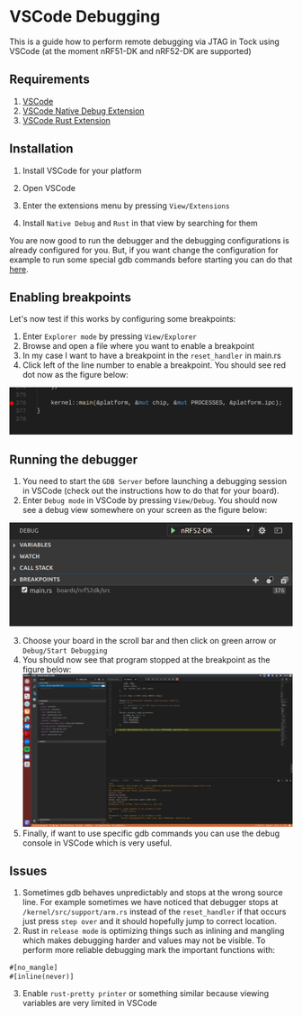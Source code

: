 VSCode Debugging
========

This is a guide how to perform remote debugging via JTAG in Tock using VSCode (at the moment nRF51-DK and nRF52-DK are supported)

## Requirements
1. [VSCode](https://code.visualstudio.com)
2. [VSCode Native Debug Extension](https://github.com/WebFreak001/code-debug)
3. [VSCode Rust Extension](https://github.com/editor-rs/vscode-rust)

## Installation
1. Install VSCode for your platform
2. Open VSCode
3. Enter the extensions menu by pressing `View/Extensions` 

4. Install `Native Debug` and `Rust` in that view by searching for them

You are now good to run the debugger and the debugging configurations is already configured for you.
But, if you want change the configuration for example to run some special gdb 
commands before starting you can do that [here](../../.vscode/launch.json). 

## Enabling breakpoints
Let's now test if this works by configuring some breakpoints:

1. Enter `Explorer mode` by pressing `View/Explorer`
2. Browse and open a file where you want to enable a breakpoint
3. In my case I want to have a breakpoint in the `reset_handler` in main.rs
4. Click left of the line number to enable a breakpoint. You should see red dot now as the figure below:
 
![Enable breakpoint VSCode](figures/vsc_breakpoint.png) 

## Running the debugger
1. You need to start the `GDB Server` before launching a debugging session in VSCode (check out the instructions how to do that for your board).
2. Enter `Debug mode` in VSCode by pressing `View/Debug`. You should now see a debug view somewhere on your screen as the figure below:
 
![VSCode Debug mode](figures/vsc_debug_view.png)

3. Choose your board in the scroll bar and then click on green arrow or `Debug/Start Debugging`  
4. You should now see that program stopped at the breakpoint as the figure below:
![Running](figures/vsc_running.png)
5. Finally, if want to use specific gdb commands you can use the debug console in VSCode which is very useful.


## Issues
1. Sometimes gdb behaves unpredictably and stops at the wrong source line. For example sometimes we have noticed that debugger stops at `/kernel/src/support/arm.rs` instead of the `reset_handler` if that occurs just press `step over` and it should hopefully jump to correct location.
2. Rust in `release mode` is optimizing things such as inlining and mangling which makes debugging harder and values may not be visible. To perform more reliable debugging mark the important functions with:
```
#[no_mangle]
#[inline(never)]
```
3. Enable `rust-pretty printer` or something similar because viewing variables are very limited in VSCode
